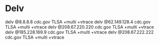 # Delv

delv @8.8.8.8 cdc.gov TLSA +multi +vtrace
delv @62.149.128.4 cdc.gov TLSA +multi +vtrace
delv @208.67.220.220 cdc.gov TLSA +multi +vtrace
delv @185.228.169.9 cdc.gov TLSA +multi +vtrace
delv @208.67.222.222 cdc.gov TLSA +multi +vtrace
